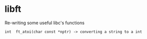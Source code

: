 # libft
Re-writing some useful libc's functions
```
int  ft_atoi(char const *nptr) -> converting a string to a int
```

